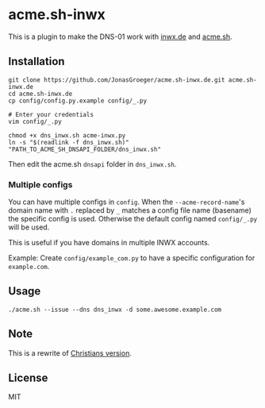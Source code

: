 # acme.sh-inwx

This is a plugin to make the DNS-01 work with [inwx.de](inwx.de) and [acme.sh](https://github.com/Neilpang/acme.sh).

## Installation

    git clone https://github.com/JonasGroeger/acme.sh-inwx.de.git acme.sh-inwx.de
    cd acme.sh-inwx.de
    cp config/config.py.example config/_.py

    # Enter your credentials
    vim config/_.py

    chmod +x dns_inwx.sh acme-inwx.py
    ln -s "$(readlink -f dns_inwx.sh)" "PATH_TO_ACME_SH_DNSAPI_FOLDER/dns_inwx.sh"

Then edit the acme.sh `dnsapi` folder in `dns_inwx.sh`.

### Multiple configs

You can have multiple configs in `config`. When the `--acme-record-name`'s
domain name with `.` replaced by `_` matches a config file name (basename) the
specific config is used. Otherwise the default config named `config/_.py` will
be used.

This is useful if you have domains in multiple INWX accounts.

Example: Create `config/example_com.py` to have a specific configuration for
`example.com`.

## Usage

    ./acme.sh --issue --dns dns_inwx -d some.awesome.example.com

## Note

This is a rewrite of [Christians version](https://github.com/perryflynn/acme.sh-inwx).

## License
MIT

